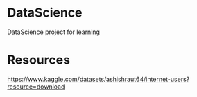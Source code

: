 # DataScience
DataScience project for learning
# Resources
https://www.kaggle.com/datasets/ashishraut64/internet-users?resource=download
